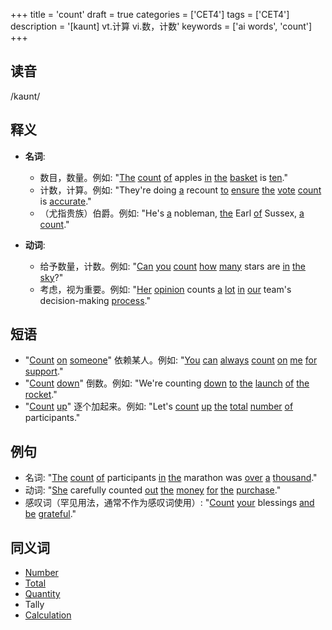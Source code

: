 +++
title = 'count'
draft = true
categories = ['CET4']
tags = ['CET4']
description = '[kaunt] vt.计算 vi.数，计数'
keywords = ['ai words', 'count']
+++

## 读音
/kaʊnt/

## 释义
- **名词**:
    - 数目，数量。例如: "[The](/post/the/) [count](/post/count/) [of](/post/of/) apples [in](/post/in/) [the](/post/the/) [basket](/post/basket/) is [ten](/post/ten/)."
    - 计数，计算。例如: "They're doing [a](/post/a/) recount [to](/post/to/) [ensure](/post/ensure/) [the](/post/the/) [vote](/post/vote/) [count](/post/count/) is [accurate](/post/accurate/)."
    - （尤指贵族）伯爵。例如: "He's [a](/post/a/) nobleman, [the](/post/the/) Earl [of](/post/of/) Sussex, [a](/post/a/) [count](/post/count/)."

- **动词**:
    - 给予数量，计数。例如: "[Can](/post/can/) [you](/post/you/) [count](/post/count/) [how](/post/how/) [many](/post/many/) stars are [in](/post/in/) [the](/post/the/) [sky](/post/sky/)?"
    - 考虑，视为重要。例如: "[Her](/post/her/) [opinion](/post/opinion/) counts [a](/post/a/) [lot](/post/lot/) [in](/post/in/) [our](/post/our/) team's decision-making [process](/post/process/)."

## 短语
- "[Count](/post/count/) [on](/post/on/) [someone](/post/someone/)" 依赖某人。例如: "[You](/post/you/) [can](/post/can/) [always](/post/always/) [count](/post/count/) [on](/post/on/) [me](/post/me/) [for](/post/for/) [support](/post/support/)."
- "[Count](/post/count/) [down](/post/down/)" 倒数。例如: "We're counting [down](/post/down/) [to](/post/to/) [the](/post/the/) [launch](/post/launch/) [of](/post/of/) [the](/post/the/) [rocket](/post/rocket/)."
- "[Count](/post/count/) [up](/post/up/)" 逐个加起来。例如: "Let's [count](/post/count/) [up](/post/up/) [the](/post/the/) [total](/post/total/) [number](/post/number/) [of](/post/of/) participants."

## 例句
- 名词: "[The](/post/the/) [count](/post/count/) [of](/post/of/) participants [in](/post/in/) [the](/post/the/) marathon was [over](/post/over/) [a](/post/a/) [thousand](/post/thousand/)."
- 动词: "[She](/post/she/) carefully counted [out](/post/out/) [the](/post/the/) [money](/post/money/) [for](/post/for/) [the](/post/the/) [purchase](/post/purchase/)."
- 感叹词（罕见用法，通常不作为感叹词使用）: "[Count](/post/count/) [your](/post/your/) blessings [and](/post/and/) [be](/post/be/) [grateful](/post/grateful/)."

## 同义词
- [Number](/post/number/)
- [Total](/post/total/)
- [Quantity](/post/quantity/)
- Tally
- [Calculation](/post/calculation/)
